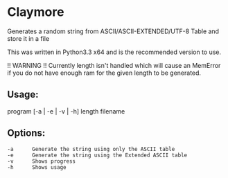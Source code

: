 Claymore
========

Generates a random string from ASCII/ASCII-EXTENDED/UTF-8 Table and store it in a file

This was written in Python3.3 x64 and is the recommended version to use.


!! WARNING !!
Currently length isn't handled which will cause an MemError if you do not have enough ram for the given length to be generated.



Usage:
------

program [-a | -e | -v | -h] length filename


Options:
-------
	-a 		Generate the string using only the ASCII table
	-e 		Generate the string using the Extended ASCII table
	-v 		Shows progress
	-h 		Shows usage
